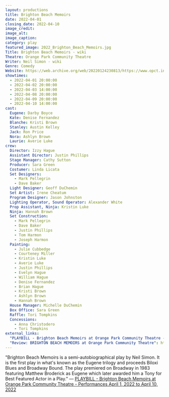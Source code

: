 ```yaml
---
layout: productions
title: Brighton Beach Memoirs
date: 2022-04-01
closing_date: 2022-04-10
image_credit: 
image_alt:
image_caption:
category: play
featured_image: 2022_Brighton_Beach_Memoirs.jpg
Title: Brighton Beach Memoirs - wiki
Theatre: Orange Park Community Theatre
Writer: Neil Simon - wiki
Genre: Comedy
Website: https://web.archive.org/web/20220124230813/https://www.opct.info/52nd-season
showtimes: 
  - 2022-04-01 20:00:00
  - 2022-04-02 20:00:00
  - 2022-04-03 14:00:00
  - 2022-04-08 20:00:00
  - 2022-04-09 20:00:00
  - 2022-04-10 14:00:00
cast:
  Eugene: Darby Boyce
  Kate: Denise Fernandez
  Blanche: Kristi Brown
  Stanley: Austin Kelley
  Jack: Ron Price
  Nora: Ashlyn Brown
  Laurie: Averie Luke
crew:
  Director: Izzy Hague
  Assistant Director: Justin Phillips
  Stage Manager: Cathy Sutton
  Producer: Sara Green
  Costumer: Linda Licata
  Set Designers: 
    - Mark Pellegrin
    - Dave Baker
  Light Designer: Geoff DuChemin
  Set Artist: Irene Cheatum
  Program Designer: Jason Johnston
  Lighting Operator, Sound Operator: Alexander White
  Prop Assistant, Ninja: Kristin Luke
  Ninja: Hannah Brown
  Set Construction: 
    - Mark Pellegrin
    - Dave Baker
    - Justin Phillips
    - Tom Harmon
    - Joseph Harmon
  Painting: 
    - Julie Cubbedge
    - Courteney Miller
    - Kristin Luke
    - Averie Luke
    - Justin Phillips
    - Evelyn Hague
    - William Hague
    - Denise Fernandez
    - Brian Hague
    - Kristi Brown
    - Ashlyn Brown
    - Hannah Brown
  House Manager: Michelle DuChemin
  Box Office: Sara Green
  Raffle: Tori Tompkins
  Concessions: 
    - Anna Christodero
    - Tori Tompkins
external_links:
  "PLAYBILL - Brighton Beach Memoirs at Orange Park Community Theatre - Performances April 1, 2022 to April 10, 2022": https://www.playbillder.com/show/vip/Orange_Park_Community_Theatre/2022/Brighton_Beach_Memoirs_111214
  "Review: BRIGHTON BEACH MEMOIRS at Orange Park Community Theatre": https://www.broadwayworld.com/jacksonville/article/BWW-Review-BRIGHTON-BEACH-MEMOIRS-at-Orange-Park-Community-Theatre-20220404
---
```

"Brighton Beach Memoirs is a semi-autobiographical play by Neil Simon. It is the first play in what's known as the Eugene trilogy and proceeds Biloxi Blues and Broadway Bound. The play premiered on Broadway in 1983 featuring Matthew Broderick as Eugene which later awarded him a Tony for Best Featured Actor in a Play." — [PLAYBILL - Brighton Beach Memoirs at Orange Park Community Theatre - Performances April 1, 2022 to April 10, 2022](https://www.playbillder.com/show/vip/Orange_Park_Community_Theatre/2022/Brighton_Beach_Memoirs_111214)
